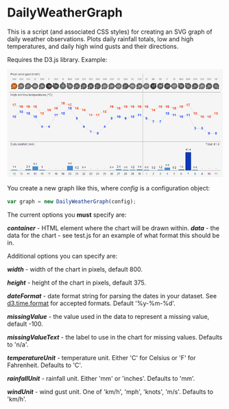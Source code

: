 # DailyWeatherGraph

This is a script (and associated CSS styles) for creating an SVG graph of daily weather observations.
Plots daily rainfall totals, low and high temperatures, and daily high wind gusts and their directions.

Requires the D3.js library. Example:

![Example image](example.png)

You create a new graph like this, where *config* is a configuration object:
```javascript
var graph = new DailyWeatherGraph(config);
```

The current options you **must** specify are:

***container*** - HTML element where the chart will be drawn within.
***data*** - the data for the chart - see test.js for an example of what format this should be in.

Additional options you can specify are:

***width*** - width of the chart in pixels, default 800.

***height*** - height of the chart in pixels, default 375.

***dateFormat*** - date format string for parsing the dates in your dataset. See <a href="https://github.com/mbostock/d3/wiki/Time-Formatting">d3.time.format</a> for accepted formats. Default '%y-%m-%d'.

***missingValue*** - the value used in the data to represent a missing value, default -100.

***missingValueText*** - the label to use in the chart for missing values. Defaults to 'n/a'.

***temperatureUnit*** - temperature unit. Either 'C' for Celsius or 'F' for Fahrenheit. Defaults to 'C'.

***rainfallUnit*** - rainfall unit. Either 'mm' or 'inches'. Defaults to 'mm'.

***windUnit*** - wind gust unit. One of 'km/h', 'mph', 'knots', 'm/s'. Defaults to 'km/h'.
